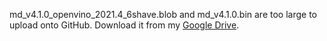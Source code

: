 md_v4.1.0_openvino_2021.4_6shave.blob and md_v4.1.0.bin are too large to upload onto GitHub. Download it from my [Google Drive](https://drive.google.com/drive/folders/1LWEt41xBAvc3OU689Z-VDh1WX_gBRFzI?usp=sharing).
